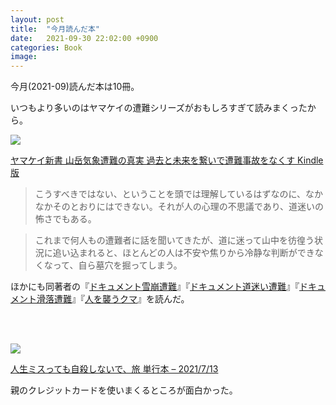 ```yaml
---
layout: post
title:  "今月読んだ本"
date:   2021-09-30 22:02:00 +0900
categories: Book
image: 
---
```

今月(2021-09)読んだ本は10冊。<br>


いつもより多いのはヤマケイの遭難シリーズがおもしろすぎて読みまくったから。

<p><a href="https://www.amazon.co.jp/dp/B09FL8MV2J?&linkCode=li2&tag=peipeipe-22&linkId=cad547dacb9c1b3de4d91b5e00764d3c&language=ja_JP&ref_=as_li_ss_il" target="_blank" rel="nofollow"><img border="0" src="//ws-fe.amazon-adsystem.com/widgets/q?_encoding=UTF8&ASIN=B09FL8MV2J&Format= _SL250_&ID=AsinImage&MarketPlace=JP&ServiceVersion=20070822&WS=1&tag=peipeipe-22&language=ja_JP" ></a><img src="https://ir-jp.amazon-adsystem.com/e/ir?t=peipeipe-22&language=ja_JP&l=li2&o=9&a=B09FL8MV2J" width="1" height="1" border="0" alt="" style="border:none !important; margin:0px !important;" /></p> <p><a href="https://www.amazon.co.jp/dp/B09FL8MV2J?&linkCode=li2&tag=peipeipe-22&linkId=cad547dacb9c1b3de4d91b5e00764d3c&language=ja_JP&ref_=as_li_ss_il" target="_blank" rel="nofollow">ヤマケイ新書 山岳気象遭難の真実 過去と未来を繋いで遭難事故をなくす Kindle版</a></p>

<blockquote>
こうすべきではない、ということを頭では理解しているはずなのに、なかなかそのとおりにはできない。それが人の心理の不思議であり、道迷いの怖さでもある。
</blockquote>
<blockquote>
これまで何人もの遭難者に話を聞いてきたが、道に迷って山中を彷徨う状況に追い込まれると、ほとんどの人は不安や焦りから冷静な判断ができなくなって、自ら墓穴を掘ってしまう。
</blockquote>

ほかにも同著者の『[ドキュメント雪崩遭難](https://www.amazon.co.jp/dp/4635048276)』『[ドキュメント道迷い遭難](https://amzn.to/3zY3Aj0)』『[ドキュメント滑落遭難](https://amzn.to/3olc95r)』『[人を襲うクマ](https://amzn.to/3uqJ3Ta)』を読んだ。


<br/><br/>
<p><a href="https://www.amazon.co.jp/dp/4794972458?&linkCode=li2&tag=peipeipe-22&linkId=b81ef8917d607c9990bf35dd2687c5e6&language=ja_JP&ref_=as_li_ss_il" target="_blank" rel="nofollow"><img border="0" src="//ws-fe.amazon-adsystem.com/widgets/q?_encoding=UTF8&ASIN=4794972458&Format= _SL250_&ID=AsinImage&MarketPlace=JP&ServiceVersion=20070822&WS=1&tag=peipeipe-22&language=ja_JP" ></a><img src="https://ir-jp.amazon-adsystem.com/e/ir?t=peipeipe-22&language=ja_JP&l=li2&o=9&a=4794972458" width="1" height="1" border="0" alt="" style="border:none !important; margin:0px !important;" /></p> <p><a href="https://www.amazon.co.jp/dp/4794972458?&linkCode=li2&tag=peipeipe-22&linkId=b81ef8917d607c9990bf35dd2687c5e6&language=ja_JP&ref_=as_li_ss_il" target="_blank" rel="nofollow">人生ミスっても自殺しないで、旅 単行本 – 2021/7/13</a></p>
親のクレジットカードを使いまくるところが面白かった。